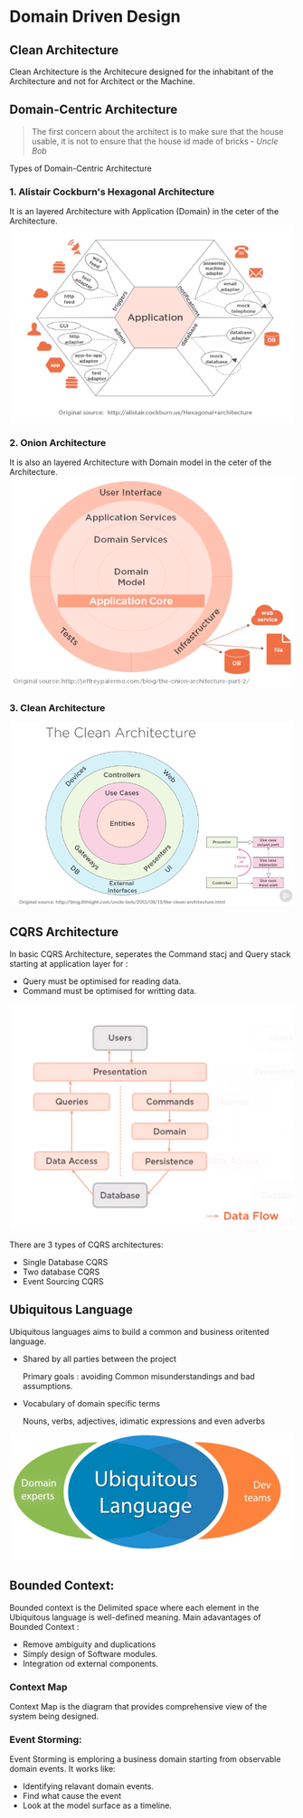 # Domain Driven Design
## Clean Architecture
Clean Architecture is the Architecure designed for the inhabitant of the Architecture and not for Architect or the Machine.

## Domain-Centric Architecture
> The first concern about the architect is to make sure that the house usable, it is not to ensure that the house id made of bricks - *Uncle Bob*

Types of Domain-Centric Architecture
### 1. Alistair Cockburn's Hexagonal Architecture
It is an layered Architecture with Application (Domain) in the ceter of the Architecture.
![alt text](https://github.com/milindchavan12/DomainDriven/blob/master/assets/Hexagonal.png)

### 2. Onion Architecture
It is also an layered Architecture with Domain model in the ceter of the Architecture.
![alt text](https://github.com/milindchavan12/DomainDriven/blob/master/assets/Onion.png)

### 3. Clean Architecture
![alt text](https://github.com/milindchavan12/DomainDriven/blob/master/assets/Clean.png)


## CQRS Architecture
In basic CQRS Architecture, seperates the Command stacj and Query stack starting at application layer for :
- Query must be optimised for reading data.
- Command must be optimised for writting data.

![alt text](https://github.com/milindchavan12/DomainDriven/blob/master/assets/cqrs.png)

There are 3 types of CQRS architectures:
- Single Database CQRS
- Two database CQRS
- Event Sourcing CQRS

## Ubiquitous Language
Ubiquitous languages aims to build a common and business oritented language. 
- Shared by all parties between the project 

    Primary goals : avoiding Common misunderstandings and bad assumptions.
- Vocabulary of domain specific terms
   
    Nouns, verbs, adjectives, idimatic expressions and even adverbs

![alt text](https://github.com/milindchavan12/DomainDriven/blob/master/Ubiquitous.png)

## Bounded Context:
Bounded context is the Delimited space where each element in the Ubiquitous language is well-defined meaning.
Main adavantages of Bounded Context :
- Remove ambiguity and duplications
- Simply design of Software modules.
- Integration od external components.

### Context Map
Context Map is the diagram that provides comprehensive view of the system being designed.

### Event Storming:
Event Storming is emploring a business domain starting from observable domain events. It works like:
- Identifying relavant domain events.
- Find what cause the event
- Look at the model surface as a timeline.

